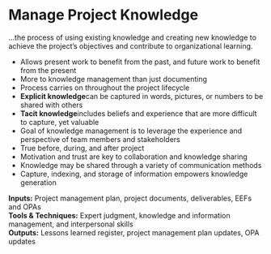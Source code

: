 # Manage Project Knowledge

…the process of using existing knowledge and creating new knowledge to achieve the project’s objectives and contribute to organizational learning. 

- Allows present work to benefit from the past, and future work to benefit from the present 
- More to knowledge management than just documenting 
- Process carries on throughout the project lifecycle 
- **Explicit knowledge**can be captured in words, pictures, or numbers to be shared with others 
- **Tacit knowledge**includes beliefs and experience that are more difficult to capture, yet valuable 
- Goal of knowledge management is to leverage the experience and perspective of team members and stakeholders 
- True before, during, and after project 
- Motivation and trust are key to collaboration and knowledge sharing 
- Knowledge may be shared through a variety of communication methods 
- Capture, indexing, and storage of information empowers knowledge generation 

**Inputs:** Project management plan, project documents, deliverables, EEFs and OPAs     
**Tools & Techniques:** Expert judgment, knowledge and information management, and interpersonal skills    
**Outputs:** Lessons learned register, project management plan updates, OPA updates    